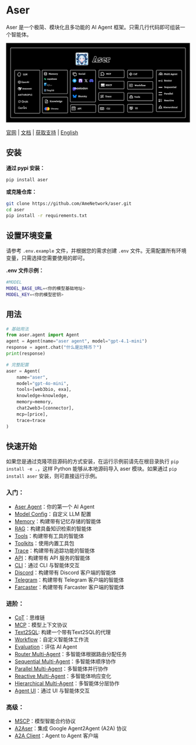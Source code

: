 # Aser

Aser 是一个极简、模块化且多功能的 AI Agent 框架。只需几行代码即可组装一个智能体。

![](./examples/images/architecture.png)

[官网](https://ame.network) | [文档](https://docs.ame.network/aser/overview) | [获取支持](https://t.me/hello_rickey) | [English](./README.md)

## 安装

**通过 pypi 安装：**

```bash
pip install aser
```

**或克隆仓库：**

```bash
git clone https://github.com/AmeNetwork/aser.git
cd aser
pip install -r requirements.txt
```

## 设置环境变量

请参考 `.env.example` 文件，并根据您的需求创建 `.env` 文件。无需配置所有环境变量，只需选择您需要使用的即可。

**.env 文件示例：**

```bash
#MODEL
MODEL_BASE_URL=<你的模型基础地址>
MODEL_KEY=<你的模型密钥>
```

## 用法

```python
# 基础用法
from aser.agent import Agent
agent = Agent(name="aser agent", model="gpt-4.1-mini")
response = agent.chat("什么是比特币？")
print(response)
```

```python
# 完整配置
aser = Agent(
    name="aser",
    model="gpt-4o-mini",
    tools=[web3bio, exa],
    knowledge=knowledge,
    memory=memory,
    chat2web3=[connector],
    mcp=[price],
    trace=trace
)
```

## 快速开始

如果您是通过克隆项目源码的方式安装，在运行示例前请先在根目录执行 `pip install -e .`，这样 Python 能够从本地源码导入 aser 模块。如果通过 `pip install aser` 安装，则可直接运行示例。

### 入门：

- [Aser Agent](./examples/agent.py)：你的第一个 AI Agent
- [Model Config](./examples/agent_model.py)：自定义 LLM 配置
- [Memory](./examples/agent_memory.py)：构建带有记忆存储的智能体
- [RAG](./examples/agent_knowledge.py)：构建具备知识检索的智能体
- [Tools](./examples/agent_tools.py)：构建带有工具的智能体
- [Toolkits](./examples/agent_toolkits.py)：使用内置工具包
- [Trace](./examples/agent_trace.py)：构建带有追踪功能的智能体
- [API](./examples/agent_api.py)：构建带有 API 服务的智能体
- [CLI](./examples/agent_cli.py)：通过 CLI 与智能体交互
- [Discord](./examples/agent_discord.py)：构建带有 Discord 客户端的智能体
- [Telegram](./examples/agent_telegram.py)：构建带有 Telegram 客户端的智能体
- [Farcaster](./examples/agent_farcaster.py)：构建带有 Farcaster 客户端的智能体

### 进阶：

- [CoT](./examples/agent_cot.py)：思维链
- [MCP](./examples/agent_mcp.py)：模型上下文协议
- [Text2SQL](./examples/agent_text2sql.py): 构建一个带有Text2SQL的代理
- [Workflow](./examples/agent_workflow.py)：自定义智能体工作流
- [Evaluation](./examples/agent_evaluation.py)：评估 AI Agent
- [Router Multi-Agent](./examples/router_multi_agent.py)：多智能体根据路由分配任务
- [Sequential Multi-Agent](./examples/sequential_multi_agent.py)：多智能体顺序协作
- [Parallel Multi-Agent](./examples/parallel_multi_agent.py)：多智能体并行协作
- [Reactive Multi-Agent](./examples/reactive_multi_agent.py)：多智能体响应变化
- [Hierarchical Multi-Agent](./examples/hierarchical_multi_agent.py)：多智能体分层协作
- [Agent UI](https://github.com/AmeNetwork/ame-ui)：通过 UI 与智能体交互

### 高级：

- [MSCP](https://github.com/AmeNetwork/Model-Smart-Contract-Protocol)：模型智能合约协议
- [A2Aser](./examples/a2a.py)：集成 Google Agent2Agent (A2A) 协议
- [A2A Client](./examples/a2a_client.py)：Agent to Agent 客户端